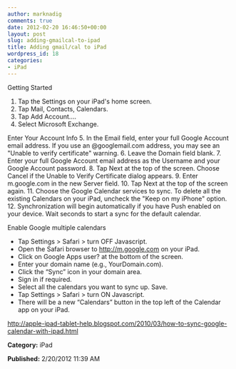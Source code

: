 ```yaml
---
author: marknadig
comments: true
date: 2012-02-20 16:46:50+00:00
layout: post
slug: adding-gmailcal-to-ipad
title: Adding gmail/cal to iPad
wordpress_id: 18
categories:
- iPad
---
```


Getting Started


1. Tap the Settings on your iPad's home screen.
2. Tap Mail, Contacts, Calendars.
3. Tap Add Account....
4. Select Microsoft Exchange.


Enter Your Account Info
5. In the Email field, enter your full Google Account email address.
If you use an @googlemail.com address, you may see an "Unable to verify certificate" warning.
6. Leave the Domain field blank.
7. Enter your full Google Account email address as the Username and your Google Account password.
8. Tap Next at the top of the screen. Choose Cancel if the Unable to Verify Certificate dialog appears.
9. Enter m.google.com in the new Server field.
10. Tap Next at the top of the screen again.
11. Choose the Google Calendar services to sync.
To delete all the existing Calendars on your iPad, uncheck the "Keep on my iPhone" option.
12. Synchronization will begin automatically if you have Push enabled on your device. Wait seconds to start a sync for the default calendar.

Enable Google multiple calendars
* Tap Settings > Safari > turn OFF Javascript.
* Open the Safari browser to http://m.google.com on your iPad.
* Click on Google Apps user? at the bottom of the screen.
* Enter your domain name (e.g., YourDomain.com).
* Click the “Sync” icon in your domain area.
* Sign in if required.
* Select all the calendars you want to sync up. Save.
* Tap Settings > Safari > turn ON Javascript.
* There will be a new “Calendars” button in the top left of the Calendar app on your iPad.

http://apple-ipad-tablet-help.blogspot.com/2010/03/how-to-sync-google-calendar-with-ipad.html


**Category:** iPad

**Published:** 2/20/2012 11:39 AM
